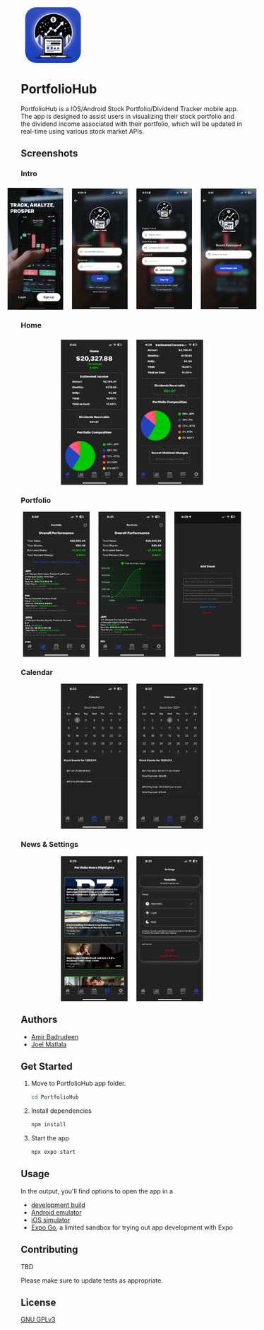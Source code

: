 <img src="./PortfolioHub/assets/images/icon.jpg" width=25% style="margin: 0 10px; border-radius: 25px;">

# PortfolioHub

PortfolioHub is a IOS/Android Stock Portfolio/Dividend Tracker mobile app. The app is designed to assist users in visualizing their stock portfolio and the dividend income associated with their portfolio, which will be updated in real-time using various stock market APIs.

## Screenshots

### Intro

###

<div style="display: flex; justify-content: center; align-items: center; margin-bottom: 25px;">
   <img src="./screenshots/1.png" width=25% style="margin: 0 10px;">
   <img src="./screenshots/3.png" width=25% style="margin: 0 10px;">
   <img src="./screenshots/2.jpg" width=25% style="margin: 0 10px;">
   <img src="./screenshots/4.png" width=25% style="margin: 0 10px;">
</div>

###

### Home

###

<div style="display: flex; justify-content: center; align-items: center; margin-bottom: 25px;">
   <img src="./screenshots/5.png" width=30% style="margin: 0 10px;">
   <img src="./screenshots/6.png" width=30% style="margin: 0 10px;">
</div>

###

### Portfolio
<div style="display: flex; justify-content: center; align-items: center; margin-bottom: 25px;">
   <img src="./screenshots/7.png" width=30% style="margin: 0 10px;">
   <img src="./screenshots/8.png" width=30% style="margin: 0 10px;">
   <img src="./screenshots/9.png" width=30% style="margin: 0 10px;">
</div>

### Calendar
<div style="display: flex; justify-content: center; align-items: center; margin-bottom: 25px;">
   <img src="./screenshots/10.png" width=30% style="margin: 0 10px;">
   <img src="./screenshots/11.png" width=30% style="margin: 0 10px;">
</div>

### News & Settings
<div style="display: flex; justify-content: center; align-items: center; margin-bottom: 25px;">
   <img src="./screenshots/12.png" width=30% style="margin: 0 10px;">
   <img src="./screenshots/13.png" width=30% style="margin: 0 10px;">
</div>

## Authors

- [Amir Badrudeen](https://github.com/amirb2607)
- [Joel Matlala](https://github.com/JoelMatlala94)

## Get Started
1. Move to PortfolioHub app folder.

   ```bash
   cd PortfolioHub
   ``` 

2. Install dependencies

   ```bash
   npm install
   ```

3. Start the app

   ```bash
   npx expo start
   ```

## Usage

In the output, you'll find options to open the app in a

- [development build](https://docs.expo.dev/develop/development-builds/introduction/)
- [Android emulator](https://docs.expo.dev/workflow/android-studio-emulator/)
- [iOS simulator](https://docs.expo.dev/workflow/ios-simulator/)
- [Expo Go](https://expo.dev/go), a limited sandbox for trying out app development with Expo

## Contributing

TBD

Please make sure to update tests as appropriate.

## License

[GNU GPLv3](./LICENSE)
